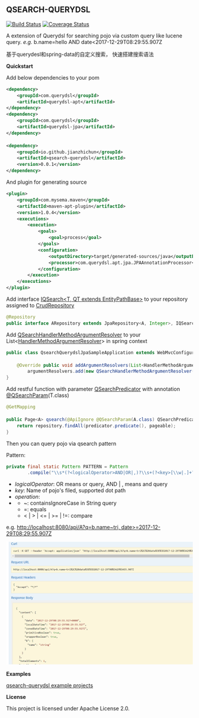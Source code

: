 ##  QSEARCH-QUERYDSL 

[![Build Status](https://travis-ci.org/jianzhichun/qsearch-querydsl.svg?branch=master)](https://travis-ci.org/jianzhichun/qsearch-querydsl) [![Coverage Status](https://coveralls.io/repos/github/jianzhichun/qsearch-querydsl/badge.svg?branch=master)](https://coveralls.io/github/jianzhichun/qsearch-querydsl?branch=master)


A extension of Querydsl for searching pojo via custom query like lucene query. *e.g.* b.name=hello AND date<2017-12-29T08:29:55.907Z

基于querydesl和spring-data的自定义搜索， 快速搭建搜索语法


**Quickstart**

Add below dependencies to your pom
```xml
<dependency>
    <groupId>com.querydsl</groupId>
    <artifactId>querydsl-apt</artifactId>
</dependency>
<dependency>
    <groupId>com.querydsl</groupId>
    <artifactId>querydsl-jpa</artifactId>
</dependency>

<dependency>
    <groupId>io.github.jianzhichun</groupId>
    <artifactId>qsearch-querydsl</artifactId>
    <version>0.0.1</version>
</dependency>
```
And plugin for generating source
```xml
<plugin>
    <groupId>com.mysema.maven</groupId>
    <artifactId>maven-apt-plugin</artifactId>
    <version>1.0.4</version>
    <executions>
        <execution>
            <goals>
                <goal>process</goal>
            </goals>
            <configuration>
                <outputDirectory>target/generated-sources/java</outputDirectory>
                <processor>com.querydsl.apt.jpa.JPAAnnotationProcessor</processor>
            </configuration>
        </execution>
    </executions>
</plugin>
```
Add interface [IQSearch<T, QT extends EntityPathBase<T>>](/qsearch-querydsl/src/main/java/io/github/jianzhichun/querydsl/qsearch/IQSearch.java) to your repository assigned to [CrudRepository](https://github.com/spring-projects/spring-data-commons/blob/master/src/main/java/org/springframework/data/repository/CrudRepository.java)
```Java
@Repository 
public interface ARepository extends JpaRepository<A, Integer>, IQSearch<A, QA> {};
```
Add [QSearchHandlerMethodArgumentResolver](/qsearch-querydsl/src/main/java/io/github/jianzhichun/querydsl/qsearch/QSearchHandlerMethodArgumentResolver.java) to your List<[HandlerMethodArgumentResolver](https://github.com/spring-projects/spring-framework/blob/master/spring-web/src/main/java/org/springframework/web/method/support/HandlerMethodArgumentResolver.java)> in spring context
```Java
public class QsearchQuerydslJpaSampleApplication extends WebMvcConfigurerAdapter {

    @Override public void addArgumentResolvers(List<HandlerMethodArgumentResolver> argumentResolvers) {
        argumentResolvers.add(new QSearchHandlerMethodArgumentResolver());
}
```
Add restful function with parameter [QSearchPredicator](/qsearch-querydsl/src/main/java/io/github/jianzhichun/querydsl/qsearch/QSearchPredicator.java) with annotation [@QSearchParam](/qsearch-querydsl/src/main/java/io/github/jianzhichun/querydsl/qsearch/QSearchParam.java)(T.class)
```Java
@GetMapping

public Page<A> qsearch(@ApiIgnore @QSearchParam(A.class) QSearchPredicator predicator, Pageable pageable){
    return repository.findAll(predicator.predicate(), pageable);
}
```
Then you can query pojo via qsearch pattern

 Pattern: 
```Java
private final static Pattern PATTERN = Pattern
        .compile("\\s*(?<logicalOperator>AND|OR|,)?\\s+(?<key>[\\w|.]+?)(?<operation>~|=|<|>|<=|>=|!=)(?<value>[^=|^>|^<|^!|^~|^,|^\\s]+)");
```

* *logicalOperator*: OR means or query, AND | , means and query
* *key*: Name of pojo's filed, supported dot path 
* *operation*: 
*   * ~: containsIgnoreCase in String query
    * =: equals
    * < | > | <= | >= | !=: compare

e.g. [http://localhost:8080/api/A?q=b.name~tri, date>=2017-12-29T08:29:55.907Z]()

![qsearch-jpa-q](/samples/jpa-sample/images/qsearch-jpa-q.png)

**Examples**

[qsearch-querydsl example projects](/samples)

**License**

This project is licensed under Apache License 2.0.